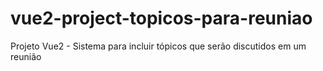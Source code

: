 # vue2-project-topicos-para-reuniao
Projeto Vue2 - Sistema para incluir tópicos que serão discutidos em um reunião
